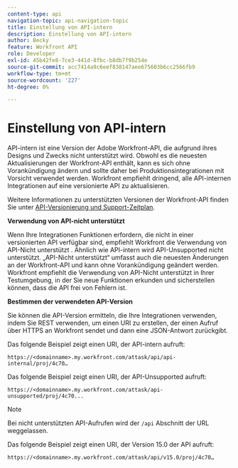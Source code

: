 ```yaml
---
content-type: api
navigation-topic: api-navigation-topic
title: Einstellung von API-intern
description: Einstellung von API-intern
author: Becky
feature: Workfront API
role: Developer
exl-id: 45b42fe8-7ce3-441d-8fbc-b8db7f9b254e
source-git-commit: acc7414a9c6eef838147aee675603b6cc2566fb9
workflow-type: tm+mt
source-wordcount: '227'
ht-degree: 0%

---
```


# Einstellung von API-intern

API-intern ist eine Version der Adobe Workfront-API, die aufgrund ihres Designs und Zwecks nicht unterstützt wird. Obwohl es die neuesten Aktualisierungen der Workfront-API enthält, kann es sich ohne Vorankündigung ändern und sollte daher bei Produktionsintegrationen mit Vorsicht verwendet werden. Workfront empfiehlt dringend, alle API-internen Integrationen auf eine versionierte API zu aktualisieren.

Weitere Informationen zu unterstützten Versionen der Workfront-API finden Sie unter [API-Versionierung und Support-Zeitplan](../../wf-api/api/api-version-support-schedule.md).

**Verwendung von API-nicht unterstützt**

Wenn Ihre Integrationen Funktionen erfordern, die nicht in einer versionierten API verfügbar sind, empfiehlt Workfront die Verwendung von API-Nicht unterstützt . Ähnlich wie API-intern wird API-Unsupported nicht unterstützt. „API-Nicht unterstützt“ umfasst auch die neuesten Änderungen an der Workfront-API und kann ohne Vorankündigung geändert werden. Workfront empfiehlt die Verwendung von API-Nicht unterstützt in Ihrer Testumgebung, in der Sie neue Funktionen erkunden und sicherstellen können, dass die API frei von Fehlern ist.

**Bestimmen der verwendeten API-Version**

Sie können die API-Version ermitteln, die Ihre Integrationen verwenden, indem Sie REST verwenden, um einen URI zu erstellen, der einen Aufruf über HTTPS an Workfront sendet und dann eine JSON-Antwort zurückgibt.

Das folgende Beispiel zeigt einen URI, der API-intern aufruft:

```
https://<domainname>.my.workfront.com/attask/api/api-internal/proj/4c70…
```

Das folgende Beispiel zeigt einen URI, der API-Unsupported aufruft:

```
https://<domainname>.my.workfront.com/attask/api-unsupported/proj/4c70...
```

>[!NOTE]
>
>Bei nicht unterstützten API-Aufrufen wird der `/api` Abschnitt der URL weggelassen.

Das folgende Beispiel zeigt einen URI, der Version 15.0 der API aufruft:

```
https://<domainname>.my.workfront.com/attask/api/v15.0/proj/4c70…
```
